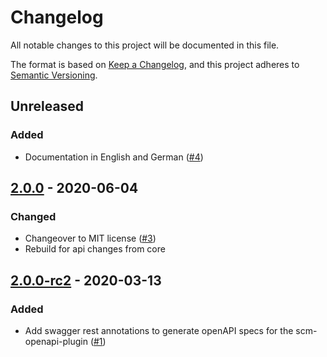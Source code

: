 # Changelog
All notable changes to this project will be documented in this file.

The format is based on [Keep a Changelog](https://keepachangelog.com/en/1.0.0/),
and this project adheres to [Semantic Versioning](https://semver.org/spec/v2.0.0.html).

## Unreleased
### Added
- Documentation in English and German ([#4](https://github.com/scm-manager/scm-tagprotection-plugin/pull/4))

## [2.0.0] - 2020-06-04
### Changed
- Changeover to MIT license ([#3](https://github.com/scm-manager/scm-tagprotection-plugin/pull/3))
- Rebuild for api changes from core

## [2.0.0-rc2] - 2020-03-13
### Added
- Add swagger rest annotations to generate openAPI specs for the scm-openapi-plugin ([#1](https://github.com/scm-manager/scm-tagprotection-plugin/pull/1))

[2.0.0]: https://github.com/scm-manager/scm-tagprotection-plugin/releases/tag/2.0.0
[2.0.0-rc2]: https://github.com/scm-manager/scm-tagprotection-plugin/releases/tag/2.0.0-rc2
